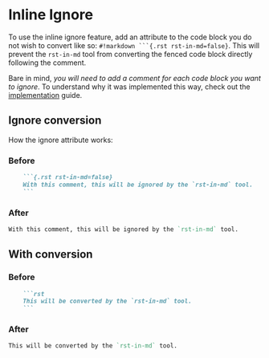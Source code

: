 # Inline Ignore

To use the inline ignore feature, add an attribute to the code block you do not wish to convert like so: `#!markdown ```{.rst rst-in-md=false}`. This will prevent the `rst-in-md` tool from converting the fenced code block directly following the comment.

Bare in mind, _you will need to add a comment for each code block you want to ignore_. To understand why it was implemented this way, check out the [implementation](../explanations/implementation.md#inline-ignore) guide.



## Ignore conversion
How the ignore attribute works:
### Before
```markdown hl_lines="1" title="ignore.md"
    ```{.rst rst-in-md=false}
    With this comment, this will be ignored by the `rst-in-md` tool.
    ```
```
### After
```{.rst rst-in-md=false}
With this comment, this will be ignored by the `rst-in-md` tool.
```

## With conversion

### Before
```markdown title="normal.md"
    ```rst
    This will be converted by the `rst-in-md` tool.
    ```
```
### After
```rst
This will be converted by the `rst-in-md` tool.
```
